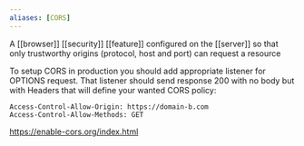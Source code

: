 ```yaml
---
aliases: [CORS]
---
```


A [[browser]] [[security]] [[feature]] configured on the [[server]] so that only trustworthy origins (protocol, host and port) can request a resource

To setup CORS in production you should add appropriate listener for OPTIONS request. That listener should send response 200 with no body but with Headers that will define your wanted CORS policy:

```
Access-Control-Allow-Origin: https://domain-b.com
Access-Control-Allow-Methods: GET
```

https://enable-cors.org/index.html